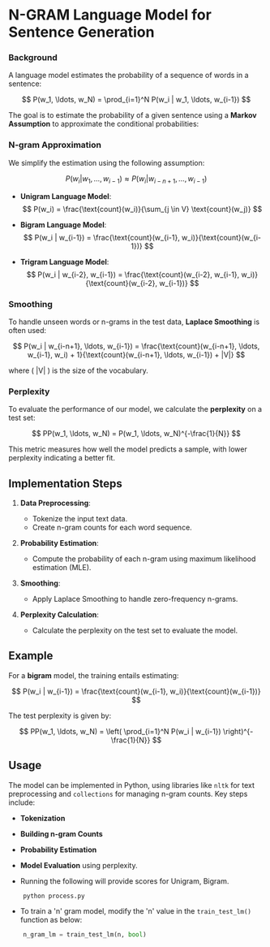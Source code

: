 # N-GRAM Language Model for Sentence Generation

### Background

A language model estimates the probability of a sequence of words in a sentence:

$$ P(w_1, \ldots, w_N) = \prod_{i=1}^N P(w_i | w_1, \ldots, w_{i-1}) $$

The goal is to estimate the probability of a given sentence using a **Markov Assumption** to approximate the conditional probabilities:

### N-gram Approximation
We simplify the estimation using the following assumption:

$$ P(w_i | w_1, \ldots, w_{i-1}) \approx P(w_i | w_{i-n+1}, \ldots, w_{i-1}) $$

- **Unigram Language Model**:  
  $$ P(w_i) = \frac{\text{count}(w_i)}{\sum_{j \in V} \text{count}(w_j)} $$

- **Bigram Language Model**:  
  $$ P(w_i | w_{i-1}) = \frac{\text{count}(w_{i-1}, w_i)}{\text{count}(w_{i-1})} $$

- **Trigram Language Model**:  
  $$ P(w_i | w_{i-2}, w_{i-1}) = \frac{\text{count}(w_{i-2}, w_{i-1}, w_i)}{\text{count}(w_{i-2}, w_{i-1})} $$

### Smoothing
To handle unseen words or n-grams in the test data, **Laplace Smoothing** is often used:

$$ P(w_i | w_{i-n+1}, \ldots, w_{i-1}) = \frac{\text{count}(w_{i-n+1}, \ldots, w_{i-1}, w_i) + 1}{\text{count}(w_{i-n+1}, \ldots, w_{i-1}) + |V|} $$

where \( |V| \) is the size of the vocabulary.

### Perplexity
To evaluate the performance of our model, we calculate the **perplexity** on a test set:

$$ PP(w_1, \ldots, w_N) = P(w_1, \ldots, w_N)^{-\frac{1}{N}} $$

This metric measures how well the model predicts a sample, with lower perplexity indicating a better fit.

## Implementation Steps

1. **Data Preprocessing**:
   - Tokenize the input text data.
   - Create n-gram counts for each word sequence.
   
2. **Probability Estimation**:
   - Compute the probability of each n-gram using maximum likelihood estimation (MLE).
   
3. **Smoothing**:
   - Apply Laplace Smoothing to handle zero-frequency n-grams.
   
4. **Perplexity Calculation**:
   - Calculate the perplexity on the test set to evaluate the model.
   
## Example
For a **bigram** model, the training entails estimating:

$$ P(w_i | w_{i-1}) = \frac{\text{count}(w_{i-1}, w_i)}{\text{count}(w_{i-1})} $$

The test perplexity is given by:

$$ PP(w_1, \ldots, w_N) = \left( \prod_{i=1}^N P(w_i | w_{i-1}) \right)^{-\frac{1}{N}} $$

## Usage

The model can be implemented in Python, using libraries like `nltk` for text preprocessing and `collections` for managing n-gram counts. Key steps include:
- **Tokenization**
- **Building n-gram Counts**
- **Probability Estimation**
- **Model Evaluation** using perplexity.


- Running the following will provide scores for Unigram, Bigram. 

```python
    python process.py
```
- To train a 'n' gram model, modify the 'n' value in the ```train_test_lm()``` function as below:

```python
    n_gram_lm = train_test_lm(n, bool)
```